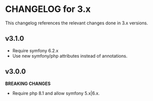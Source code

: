 # CHANGELOG for 3.x
This changelog references the relevant changes done in 3.x versions.


## v3.1.0
* Require symfony 6.2.x
* Use new symfony/php attributes instead of annotations.


## v3.0.0
__BREAKING CHANGES__

* Require php 8.1 and allow symfony 5.x|6.x.
